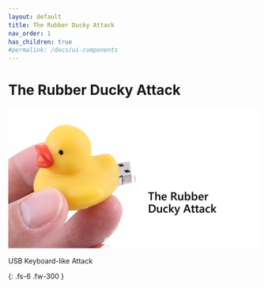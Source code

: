 ```yaml
---
layout: default
title: The Rubber Ducky Attack
nav_order: 1
has_children: true
#permalink: /docs/ui-components
---
```


# The Rubber Ducky Attack

![](/assets/images/scenario01/Scenario01_01.PNG "Scenario 06")

USB Keyboard-like Attack 



{: .fs-6 .fw-300 }
